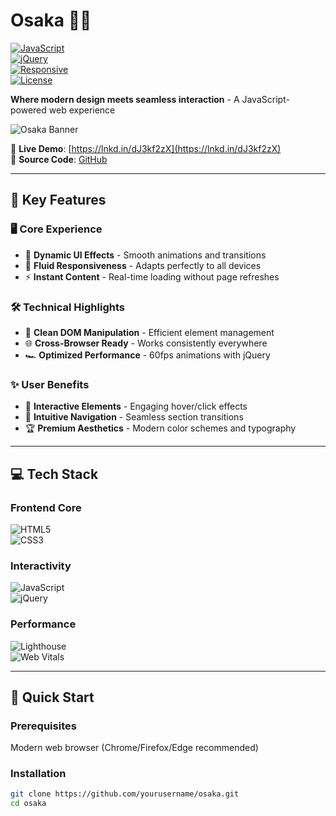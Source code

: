 # Osaka 🌊✨  
[![JavaScript](https://img.shields.io/badge/JavaScript-ES6+-F7DF1E?logo=javascript)](https://developer.mozilla.org/en-US/docs/Web/JavaScript)  
[![jQuery](https://img.shields.io/badge/jQuery-3.7-0769AD?logo=jquery)](https://jquery.com)  
[![Responsive](https://img.shields.io/badge/Design-Fully_Responsive-1572B6)](https://developer.mozilla.org/en-US/docs/Learn/CSS/CSS_layout/Responsive_Design)  
[![License](https://img.shields.io/badge/License-MIT-blue.svg)](LICENSE)  

**Where modern design meets seamless interaction** - A JavaScript-powered web experience  

![Osaka Banner](https://res.cloudinary.com/demo/image/upload/w_1200,h_400,c_fill,q_auto,f_auto/text:Osaka%20%F0%9F%8C%8A%F0%9F%94%A5,co_rgb:FFFFFF,g_south_west,x_100,y_100,l_text:Montserrat_72_bold:Osaka,co_rgb:FFFFFF,g_south_west,x_100,y_180,bg_gradient:0:1A2980,90:26D0CE/w_mul_0.4,h_mul_0.4/fl_layer_apply,g_south_west,x_100,y_180/wave_illustration.png)

🔗 **Live Demo**: [https://lnkd.in/dJ3kf2zX](https://lnkd.in/dJ3kf2zX)  
📂 **Source Code**: [GitHub](https://lnkd.in/dV5utanP)  

---

## 🌟 Key Features  

### 🖥️ Core Experience  
- 🎨 **Dynamic UI Effects** - Smooth animations and transitions  
- 📱 **Fluid Responsiveness** - Adapts perfectly to all devices  
- ⚡ **Instant Content** - Real-time loading without page refreshes  

### 🛠️ Technical Highlights  
- 🧹 **Clean DOM Manipulation** - Efficient element management  
- 🌐 **Cross-Browser Ready** - Works consistently everywhere  
- 🏎️ **Optimized Performance** - 60fps animations with jQuery  

### ✨ User Benefits  
- 🤹 **Interactive Elements** - Engaging hover/click effects  
- 🧭 **Intuitive Navigation** - Seamless section transitions  
- 🏆 **Premium Aesthetics** - Modern color schemes and typography  

---

## 💻 Tech Stack  

### Frontend Core  
![HTML5](https://img.shields.io/badge/HTML5-E34F26?logo=html5)  
![CSS3](https://img.shields.io/badge/CSS3-1572B6?logo=css3)  

### Interactivity  
![JavaScript](https://img.shields.io/badge/JavaScript-ES6+-F7DF1E?logo=javascript)  
![jQuery](https://img.shields.io/badge/jQuery-3.7-0769AD?logo=jquery)  

### Performance  
![Lighthouse](https://img.shields.io/badge/Performance-90%2B-brightgreen?logo=googlechrome)  
![Web Vitals](https://img.shields.io/badge/Core_Web_Vitals-Passing-success)  

---

## 🚀 Quick Start  

### Prerequisites  
Modern web browser (Chrome/Firefox/Edge recommended)  

### Installation  
```bash
git clone https://github.com/yourusername/osaka.git
cd osaka
